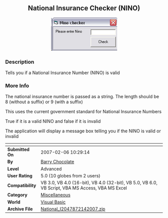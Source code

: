 ﻿<div align="center">

## National Insurance Checker \(NINO\)

<img src="PIC200726547514712.jpg">
</div>

### Description

Tells you if a National Insurance Number (NINO) is valid
 
### More Info
 
The national insurance number is passed as a string. The length should be 8 (without a suffix) or 9 (with a suffix)

This uses the current government standard for National Insurance Numbers

True if it is a valid NINO and false if it is invalid

The application will display a message box telling you if the NINO is valid or invalid


<span>             |<span>
---                |---
**Submitted On**   |2007-02-06 10:29:14
**By**             |[Barry Chocolate](https://github.com/Planet-Source-Code/PSCIndex/blob/master/ByAuthor/barry-chocolate.md)
**Level**          |Advanced
**User Rating**    |5.0 (10 globes from 2 users)
**Compatibility**  |VB 3\.0, VB 4\.0 \(16\-bit\), VB 4\.0 \(32\-bit\), VB 5\.0, VB 6\.0, VB Script, VBA MS Access, VBA MS Excel
**Category**       |[Miscellaneous](https://github.com/Planet-Source-Code/PSCIndex/blob/master/ByCategory/miscellaneous__1-1.md)
**World**          |[Visual Basic](https://github.com/Planet-Source-Code/PSCIndex/blob/master/ByWorld/visual-basic.md)
**Archive File**   |[National\_I2047872142007\.zip](https://github.com/Planet-Source-Code/barry-chocolate-national-insurance-checker-nino__1-67802/archive/master.zip)








